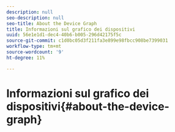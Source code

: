 ```yaml
---
description: null
seo-description: null
seo-title: About the Device Graph
title: Informazioni sul grafico dei dispositivi
uuid: 56e1e1d1-dec4-40b6-b005-296d42175f5c
source-git-commit: c1d0bc05d3f211fa3e899e98fbcc908be7399031
workflow-type: tm+mt
source-wordcount: '9'
ht-degree: 11%

---
```



# Informazioni sul grafico dei dispositivi{#about-the-device-graph}

